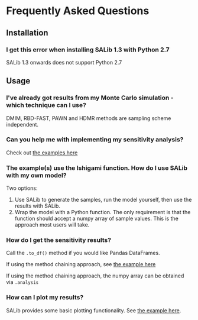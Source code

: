 # Frequently Asked Questions

## Installation

### I get this error when installing SALib 1.3 with Python 2.7
SALib 1.3 onwards does not support Python 2.7


## Usage

### I've already got results from my Monte Carlo simulation - which technique can I use?
DMIM, RBD-FAST, PAWN and HDMR methods are sampling scheme independent.

### Can you help me with implementing my sensitivity analysis?
Check out [the examples here](https://github.com/SALib/SALib/tree/develop/examples)

### The example(s) use the Ishigami function. How do I use SALib with my own model?
Two options:

1. Use SALib to generate the samples, run the model yourself, then use the
   results with SALib.
2. Wrap the model with a Python function. The only requirement is that the 
   function should accept a numpy array of sample values.
   This is the approach most users will take.


### How do I get the sensitivity results?
Call the `.to_df()` method if you would like Pandas DataFrames.

If using the method chaining approach, see [the example here](https://github.com/SALib/SALib/tree/develop/examples/problem)

If using the method chaining approach, the numpy array can be obtained via `.analysis`

### How can I plot my results?
SALib provides some basic plotting functionality. See [the example here](https://github.com/SALib/SALib/tree/develop/examples/plotting).



